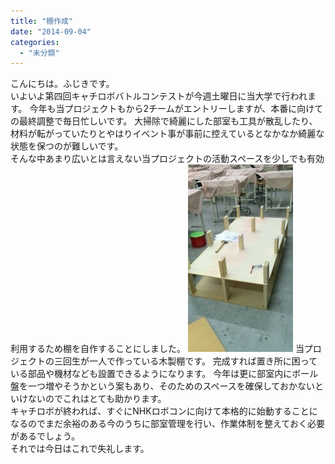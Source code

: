 ```yaml
---
title: "棚作成"
date: "2014-09-04"
categories: 
  - "未分類"
---
```


こんにちは。ふじきです。  
いよいよ第四回キャチロボバトルコンテストが今週土曜日に当大学で行われます。 今年も当プロジェクトもから2チームがエントリーしますが、本番に向けての最終調整で毎日忙しいです。 大掃除で綺麗にした部室も工具が散乱したり、材料が転がっていたりとやはりイベント事が事前に控えているとなかなか綺麗な状態を保つのが難しいです。  
そんな中あまり広いとは言えない当プロジェクトの活動スペースを少しでも有効利用するため棚を自作することにしました。 [![自作棚](images/610ac71391a89e8e74e865267e90c983-168x300.jpg)](http://www.fortefibre.net/blog/wp-content/uploads/2014/09/610ac71391a89e8e74e865267e90c983.jpg) 当プロジェクトの三回生が一人で作っている木製棚です。 完成すれば置き所に困っている部品や機材なども設置できるようになります。 今年は更に部室内にボール盤を一つ増やそうかという案もあり、そのためのスペースを確保しておかないといけないのでこれはとても助かります。  
キャチロボが終われば、すぐにNHKロボコンに向けて本格的に始動することになるのでまだ余裕のある今のうちに部室管理を行い、作業体制を整えておく必要があるでしょう。  
それでは今日はこれで失礼します。
